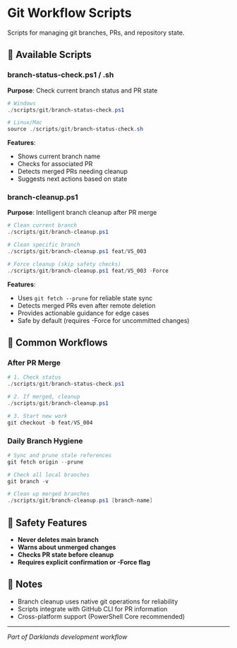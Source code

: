 # Git Workflow Scripts

Scripts for managing git branches, PRs, and repository state.

## 🔧 Available Scripts

### branch-status-check.ps1 / .sh
**Purpose**: Check current branch status and PR state
```powershell
# Windows
./scripts/git/branch-status-check.ps1

# Linux/Mac
source ./scripts/git/branch-status-check.sh
```

**Features**:
- Shows current branch name
- Checks for associated PR
- Detects merged PRs needing cleanup
- Suggests next actions based on state

### branch-cleanup.ps1
**Purpose**: Intelligent branch cleanup after PR merge
```powershell
# Clean current branch
./scripts/git/branch-cleanup.ps1

# Clean specific branch
./scripts/git/branch-cleanup.ps1 feat/VS_003

# Force cleanup (skip safety checks)
./scripts/git/branch-cleanup.ps1 feat/VS_003 -Force
```

**Features**:
- Uses `git fetch --prune` for reliable state sync
- Detects merged PRs even after remote deletion
- Provides actionable guidance for edge cases
- Safe by default (requires -Force for uncommitted changes)

## 🎯 Common Workflows

### After PR Merge
```powershell
# 1. Check status
./scripts/git/branch-status-check.ps1

# 2. If merged, cleanup
./scripts/git/branch-cleanup.ps1

# 3. Start new work
git checkout -b feat/VS_004
```

### Daily Branch Hygiene
```powershell
# Sync and prune stale references
git fetch origin --prune

# Check all local branches
git branch -v

# Clean up merged branches
./scripts/git/branch-cleanup.ps1 [branch-name]
```

## 🚨 Safety Features

- **Never deletes main branch**
- **Warns about unmerged changes**
- **Checks PR state before cleanup**
- **Requires explicit confirmation or -Force flag**

## 📝 Notes

- Branch cleanup uses native git operations for reliability
- Scripts integrate with GitHub CLI for PR information
- Cross-platform support (PowerShell Core recommended)

---
*Part of Darklands development workflow*